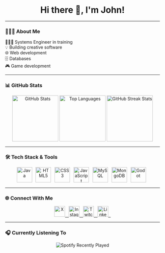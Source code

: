 <h1 align="center">Hi there 👋, I'm John!</h1>

---

### 👨🏽‍💻 About Me
  👨🏽‍💻 Systems Engineer in training  
  💡 Building creative software  
  🌐 Web development  
  🗄️ Databases  
  🎮 Game development

---

### 📊 GitHub Stats

<div align="center">
  <img src="https://github-readme-stats.vercel.app/api?username=Spartan-876&show_icons=true&count_private=true&theme=dark&hide_border=false" height="150" alt="GitHub Stats" />
  <img src="https://github-readme-stats.vercel.app/api/top-langs?username=Spartan-876&layout=compact&langs_count=5&theme=dark&hide_border=false" height="150" alt="Top Languages" />
  <img src="https://streak-stats.demolab.com?user=Spartan-876&theme=dark&hide_border=false" height="150" alt="GitHub Streak Stats" />
</div>

---

### 🛠️ Tech Stack & Tools

<div align="center">
  <img src="https://cdn.jsdelivr.net/gh/devicons/devicon/icons/java/java-original.svg" height="50" alt="Java" />&nbsp;&nbsp;
  <img src="https://cdn.jsdelivr.net/gh/devicons/devicon/icons/html5/html5-original.svg" height="50" alt="HTML5" />&nbsp;&nbsp;
  <img src="https://cdn.jsdelivr.net/gh/devicons/devicon/icons/css3/css3-original.svg" height="50" alt="CSS3" />&nbsp;&nbsp;
  <img src="https://cdn.jsdelivr.net/gh/devicons/devicon/icons/javascript/javascript-original.svg" height="50" alt="JavaScript" />&nbsp;&nbsp;
  <img src="https://cdn.jsdelivr.net/gh/devicons/devicon/icons/mysql/mysql-original.svg" height="50" alt="MySQL" />&nbsp;&nbsp;
  <img src="https://cdn.jsdelivr.net/gh/devicons/devicon/icons/mongodb/mongodb-original.svg" height="50" alt="MongoDB" />&nbsp;&nbsp;
  <img src="https://cdn.jsdelivr.net/gh/devicons/devicon/icons/godot/godot-original.svg" height="50" alt="Godot" />&nbsp;&nbsp;
</div>

---

### 🌐 Connect With Me

<div align="center">
  <a href="https://x.com/jcm_spartan" target="_blank">
    <img src="https://img.shields.io/static/v1?message=X&logo=X&label=&color=black&logoColor=white&style=for-the-badge" height="35" alt="X" />&nbsp;&nbsp;
  </a>
  <a href="https://www.instagram.com/jchm_867/" target="_blank">
    <img src="https://img.shields.io/static/v1?message=Instagram&logo=instagram&label=&color=E4405F&logoColor=white&style=for-the-badge" height="35" alt="Instagram" />&nbsp;&nbsp;
  </a>
  <a href="https://www.twitch.tv/ispartan008i" target="_blank">
    <img src="https://img.shields.io/static/v1?message=Twitch&logo=twitch&label=&color=9146FF&logoColor=white&style=for-the-badge" height="35" alt="Twitch" />&nbsp;&nbsp;
  </a>
  <a href="https://www.linkedin.com/in/john-anderson-chapo%C3%B1an-m-a92263349/" target="_blank">
    <img src="https://img.shields.io/static/v1?message=LinkedIn&logo=linkedin&label=&color=0077B5&logoColor=white&style=for-the-badge" height="35" alt="LinkedIn" />&nbsp;&nbsp;
  </a>
</div>

---

### 🎧 Currently Listening To

<div align="center">
  <img src="https://spotify-recently-played-readme.vercel.app/api?user=21cqet5i7ryprj7uw6gar5i7q&unique=true" alt="Spotify Recently Played" />
</div>

